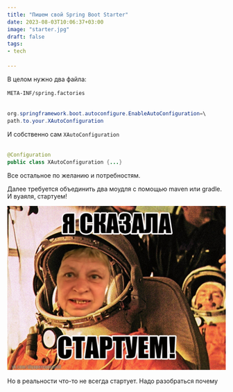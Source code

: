 ```yaml
---
title: "Пишем свой Spring Boot Starter"
date: 2023-08-03T10:06:37+03:00
image: "starter.jpg"
draft: false
tags:
- tech

---
```


В целом нужно два файла:


`META-INF/spring.factories`

```java

org.springframework.boot.autoconfigure.EnableAutoConfiguration=\
path.to.your.XAutoConfiguration

```
И собственно сам `XAutoConfiguration`
```java

@Configuration
public class XAutoConfiguration {...}

```

Все остальное по желанию и потребностям.

Далее требуется объединить два моудля с помощью maven или gradle. И вуаяля, стартуем!


![](start.jpg)

Но в реальности что-то не всегда стартует. Надо разобраться почему